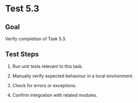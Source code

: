 # Test 5.3

## Goal
Verify completion of Task 5.3.

## Test Steps
1. Run unit tests relevant to this task.

2. Manually verify expected behaviour in a local environment.

3. Check for errors or exceptions.

4. Confirm integration with related modules.

